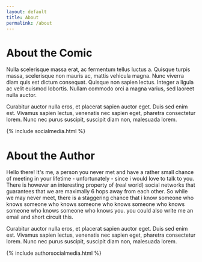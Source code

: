 ```yaml
---
layout: default
title: About
permalink: /about
---
```

# About the Comic

Nulla scelerisque massa erat, ac fermentum tellus luctus a. Quisque turpis massa, scelerisque non mauris ac, mattis vehicula magna. Nunc viverra diam quis est dictum consequat. Quisque non sapien lectus. Integer a ligula ac velit euismod lobortis. Nullam commodo orci a magna varius, sed laoreet nulla auctor.

Curabitur auctor nulla eros, et placerat sapien auctor eget. Duis sed enim est. Vivamus sapien lectus, venenatis nec sapien eget, pharetra consectetur lorem. Nunc nec purus suscipit, suscipit diam non, malesuada lorem.

{% include socialmedia.html %}



# About the Author

Hello there! It's me, a person you never met and have a rather small chance of meeting in your lifetime - unfortunately - since i would love to talk to you.
There is however an interesting property of (real world) social networks that guarantees that we are maximally 6 hops away from each other.
So while we may never meet, there is a staggering chance that i know someone who knows someone who knows someone who knows someone who knows someone who knows someone who knows you.
you could also write me an email and short circuit this.


Curabitur auctor nulla eros, et placerat sapien auctor eget. Duis sed enim est. Vivamus sapien lectus, venenatis nec sapien eget, pharetra consectetur lorem. Nunc nec purus suscipit, suscipit diam non, malesuada lorem.

{% include authorsocialmedia.html %}
